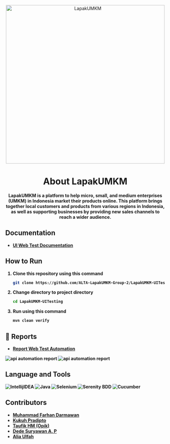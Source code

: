 <div align="center">
    <br>
        <img src="https://user-images.githubusercontent.com/96028679/229820089-b660b411-ac45-47d0-a63f-1926e10f5771.png" alt="LapakUMKM" width="500px"/>

# About LapakUMKM

<strong>LapakUMKM is a platform to help micro, small, and medium enterprises (UMKM) in Indonesia market their products online. This platform brings together local customers and products from various regions in Indonesia, as well as supporting businesses by providing new sales channels to reach a wider audience.<strong>

</div>



## Documentation
- [UI Web Test Documentation](https://docs.google.com/spreadsheets/d/1dJiVr9K5PX0-_9OdNBWXfoRtLpAx6uBvsmYdlaj6m8M/edit#gid=0)

## How to Run
1. Clone this repository using this command
   ```sh
   git clone https://github.com/ALTA-LapakUMKM-Group-2/LapakUMKM-UITesting.git
   ```
2. Change directory to project directory
   ```sh
   cd LapakUMKM-UITesting
   ```
3. Run using this command
   ```sh
   mvn clean verify
   ```

## 📝 Reports
- [Report Web Test Automation](https://lapakumkm-uitestingreport.netlify.app/feature-overview.html)

![api automation report](https://img001.prntscr.com/file/img001/olqK4DvoTrGoaS44RQSv9A.png)
![api automation report](https://img001.prntscr.com/file/img001/32X-zKMmRviEsS7eRdG35g.png)

    

## Language and Tools
![IntellijIDEA](https://img.shields.io/badge/IntelliJIDEA-000000.svg?style=for-the-badge&logo=intellij-idea&logoColor=white)
![Java](https://img.shields.io/badge/java-%23ED8B00.svg?style=for-the-badge&logo=java&logoColor=white)
![Selenium](https://img.shields.io/badge/-selenium-000000?style=for-the-badge&logoColor=black)
![Serenity BDD](https://img.shields.io/badge/-serenit%20ybdd-16a67a?style=for-the-badge&logoColor=black)
![Cucumber](https://img.shields.io/badge/-cucumber-4bc47b?style=for-the-badge&logoColor=black)

## Contributors

- [Muhammad Farhan Darmawan](https://github.com/farhandarmawan1)
- [Kukuh Pradipto](https://github.com/kukuhpradipto)
- [Taufik HM (Opik)](https://github.com/taufikhm58)
- [Dede Suryawan A. P](https://github.com/dedesuryawan)
- [Alia Ulfah](https://github.com/alyaulp)

